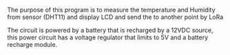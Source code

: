 The purpose of this program is to measure the temperature and Humidity from sensor (DHT11) and display LCD and send the to another point by LoRa

The circuit is powered by a battery that is recharged by a 12VDC source, this power circuit has a voltage regulator that limits to 5V and a battery recharge module.

